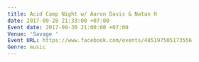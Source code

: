 ```yaml
---
title: Acid Camp Night w/ Aaron Davis & Natan H
date: 2017-09-28 21:33:00 +07:00
Event date: 2017-09-30 21:00:00 +07:00
Venue: 'Savage '
Event URL: https://www.facebook.com/events/485197505173556
Genre: music
---
```


